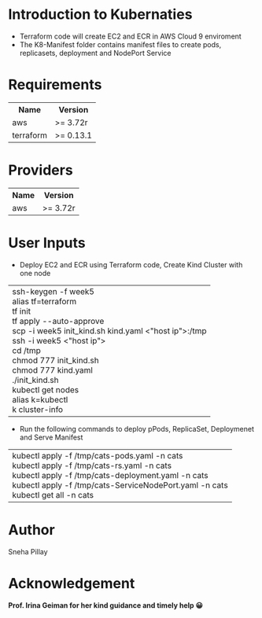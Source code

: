 # Introduction to Kubernaties


<ul>
<li>Terraform code will create EC2 and ECR in AWS Cloud 9 enviroment </li>
<li>The K8-Manifest  folder contains manifest files to create pods, replicasets, deployment and NodePort Service </li>
</ul>



# Requirements
<table><th> Name</th> <th> Version </th>
  <tr><td>aws</td><td>>= 3.72r</td></tr>
  <tr><td>terraform</td><td>>= 0.13.1</td></tr>
  </table>
  
# Providers
<table><th> Name</th> <th> Version </th>
  <tr><td>aws</td><td>>= 3.72r</td></tr>
   </table>
   
   
# User Inputs

<ul>
<li> Deploy EC2 and ECR using Terraform code, Create Kind Cluster with one node  </li>
  </ul>
<table>
  <tr>
    <td>ssh-keygen -f week5<br>
    alias tf=terraform<br>
  tf init<br>
  tf apply --auto-approve<br>
  scp -i week5 init_kind.sh kind.yaml <"host ip">:/tmp<br>
  ssh -i week5 <"host ip"><br>
  cd /tmp<br>
  chmod 777 init_kind.sh<br>
  chmod 777 kind.yaml<br> 
  ./init_kind.sh <br>
  kubectl get nodes<br>
  alias k=kubectl<br>
      k cluster-info <br></tr>
   </table>


<ul>
<li> Run the following commands to deploy pPods, ReplicaSet, Deploymenet and Serve Manifest  </li>
  </ul>
<table>
    <tr>
    <td>kubectl apply -f /tmp/cats-pods.yaml -n cats<br>
      kubectl apply -f /tmp/cats-rs.yaml -n cats<br>
     kubectl apply  -f /tmp/cats-deployment.yaml -n cats<br>
     kubectl apply  -f /tmp/cats-ServiceNodePort.yaml -n cats<br>
      kubectl get all -n cats<br>
          </tr>
      </table>

 # Author
 

Sneha Pillay

 
# Acknowledgement
 
<b>Prof. Irina Geiman for her kind guidance and timely help  &#128512;</b>



